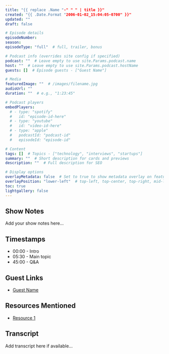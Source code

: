 ```yaml
---
title: "{{ replace .Name "-" " " | title }}"
created: "{{ .Date.Format "2006-01-02_15:04:05-0700" }}"
updated: ""
draft: false

# Episode details
episodeNumber:
season:
episodeType: "full"  # full, trailer, bonus

# Podcast info (overrides site config if specified)
podcast: ""  # Leave empty to use site.Params.podcast.name
host: ""  # Leave empty to use site.Params.podcast.hostName
guests: []  # Episode guests - ["Guest Name"]

# Media
featuredImage: ""  # /images/filename.jpg
audioUrl: ""
duration: ""  # e.g., "1:23:45"

# Podcast players
embedPlayers:
  # - type: "spotify"
  #   id: "episode-id-here"
  # - type: "youtube"
  #   id: "video-id-here"
  # - type: "apple"
  #   podcastId: "podcast-id"
  #   episodeId: "episode-id"

# Content
tags: []  # Topics - ["technology", "interviews", "startups"]
summary: ""  # Short description for cards and previews
description: ""  # Full description for SEO

# Display options
overlayMetadata: false  # Set to true to show metadata overlay on featured image
overlayPosition: "lower-left"  # top-left, top-center, top-right, mid-left, mid-center, mid-right, lower-left, lower-center, lower-right
toc: true
lightgallery: false
---
```


## Show Notes

Add your show notes here...

## Timestamps

- 00:00 - Intro
- 05:30 - Main topic
- 45:00 - Q&A

## Guest Links

- [Guest Name](https://example.com)

## Resources Mentioned

- [Resource 1](https://example.com)

## Transcript

Add transcript here if available...
